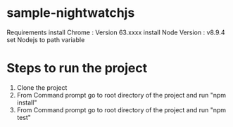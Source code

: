 # sample-nightwatchjs

Requirements
install Chrome : Version 63.xxxx
install Node Version : v8.9.4
set Nodejs to path variable


# Steps to run the project
1. Clone the project
2. From Command prompt go to root directory of the project and run "npm install"
3. From Command prompt go to root directory of the project and run "npm test"
